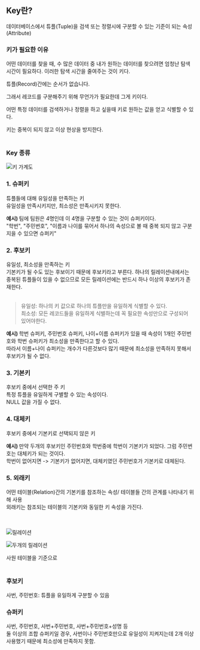 ## Key란?
데이터베이스에서 튜플(Tuple)을 검색 또는 정렬시에 구분할 수 있는 기준이 되는 속성(Attribute)


### 키가 필요한 이유
어떤 데이터를 찾을 때, 수 많은 데이터 중 내가 원하는 데이터를 찾으려면 엄청난 탐색 시간이 필요하다. 이러한 탐색 시간을 줄여주는 것이 키다. </br>

튜플(Record)간에는 순서가 없습니다. </br>

그래서 레코드를 구분해주기 위해 무언가가 필요한데 그게 키이다. </br>

어떤 특정 데이터를 검색하거나 정렬을 하고 싶을때 키로 원하는 값을 얻고 식별할 수 있다. </br>

키는 중복이 되지 않고 이상 현상을 방지한다. </br>
</br>

### Key 종류
![키 가계도](https://user-images.githubusercontent.com/58407737/211228427-45dde270-8802-4ada-96d6-13cae130309c.png)

<h3> 1. 슈퍼키 </h3>
튜플들에 대해 유일성을 만족하는 키 </br>
유일성을 만족시키지만, 최소성은 만족시키지 못한다. </br>

<b> 예시) </b>
팀에 팀원은 4명인데 이 4명을 구분할 수 있는 것이 슈퍼키이다. </br>
"학번", "주민번호", "이름과 나이를 묶어서 하나의 속성으로 볼 때 중복 되지 않고 구분지을 수 있으면 슈퍼키"
</br>

<h3> 2. 후보키 </h3>
유일성, 최소성을 만족하는 키 </br>
기본키가 될 수도 있는 후보이기 때문에 후보키라고 부른다. </nr>
하나의 릴레이션내에서는 중복된 튜플들이 있을 수 없으므로 모든 릴레이션에는 반드시 하나 이상의 후보키가 존재한다. <br> </br>

> 유일성: 하나의 키 값으로 하나의 튜플만을 유일하게 식별할 수 있다. </br>
> 최소성: 모든 레코드들을 유일하게 식별하는데 꼭 필요한 속성만으로 구성되어 있어야한다.

<b> 예시) </b>
학번 슈퍼키, 주민번호 슈퍼키, 나이+이름 슈퍼키가 있을 때 속성이 1개인 주민번호와 학번 슈퍼키가 최소성을 만족한다고 할 수 있다. </br>
따라서 이름+나이 슈퍼키는 개수가 다른것보다 많기 때문에 최소성을 만족하지 못해서 후보키가 될 수 없다.

<h3> 3. 기본키 </h3>
후보키 중에서 선택한 주 키 </br>
특정 튜플을 유일하게 구별할 수 있는 속성이다. </br>
NULL 값을 가질 수 없다. </br>

<h3> 4. 대체키 </h3> 
후보키 중에서 기본키로 선택되지 않은 키 </br>

<b> 예시) </b>
만약 두개의 후보키인 주민번호와 학번중에 학번이 기본키가 되었다. 그럼 주민번호는 대체키가 되는 것이다. </br>
학번이 없어지면 -> 기본키가 없어지면, 대체키였던 주민번호가 기본키로 대체된다.

<h3> 5. 외래키 </h3>
어떤 테이블(Relation)간의 기본키를 참조하는 속성/ 테이블들 간의 관계를 나타내기 위해 사용 </br>
외래키는 참조되는 테이블의 기본키와 동일한 키 속성을 가진다.

</br>
</br>
</br>


![릴레이션](https://user-images.githubusercontent.com/58407737/211231717-155af669-05f6-4c29-9000-16cbdecbbe3e.png)

![두개의 릴레이션](https://user-images.githubusercontent.com/58407737/211231809-60a514bd-5156-474c-852e-ca14c87871e5.png)

사원 테이블을 기준으로 </br> </br>
### 후보키
사번, 주민번호: 튜플을 유일하게 구분할 수 있음 </br>

### 슈퍼키
사번, 주민번호, 사번+주민번호, 사번+주민번호+성명 등 </br>
둘 이상의 조합 슈퍼키일 경우, 사번이나 주민번호만으로 유일성이 지켜지는데 2개 이상 사용했기 때문에 최소성에 만족하지 못함.




